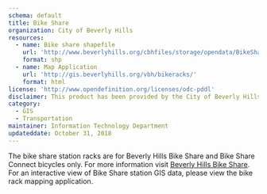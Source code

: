 ```yaml
---
schema: default
title: Bike Share
organization: City of Beverly Hills
resources:
  - name: Bike share shapefile
    url: 'http://www.beverlyhills.org/cbhfiles/storage/opendata/BikeShare.zip'
    format: shp
  - name: Map Application
    url: 'http://gis.beverlyhills.org/vbh/bikeracks/'
    format: html     
license: 'http://www.opendefinition.org/licenses/odc-pddl'
disclaimer: This product has been provided by the City of Beverly Hills on as as-is basis for informational purposes. No warranty is made by the City of Beverly Hills regarding specific accuracy, completeness, or fitness for any particular purpose or use of any data made available on the City’s Open Data Portal. The City reserves the right to discontinue availability of content on the Open Data Portal at any time and for any reason.
category:
  - GIS
  - Transportation
maintainer: Information Technology Department
updateddate: October 31, 2018
---
```

The bike share station racks are for Beverly Hills Bike Share and Bike Share Connect bicycles only. For more information visit <a href="http://www.beverlyhillsbikeshare.com" target="_blank">Beverly Hills Bike Share</a>. For an interactive view of Bike Share station GIS data, please view the bike rack mapping application.
